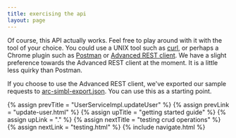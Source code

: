 ```yaml
---
title: exercising the api
layout: page
---
```


Of course, this API actually works. Feel free to play around with it
with the tool of your choice. You could use a UNIX tool such as
[curl](https://github.com/curl/curl), or perhaps a Chrome plugin such
as
[Postman](https://chrome.google.com/webstore/detail/postman/fhbjgbiflinjbdggehcddcbncdddomop)
or [Advanced REST
client](https://chrome.google.com/webstore/detail/advanced-rest-client/hgmloofddffdnphfgcellkdfbfbjeloo). We
have a slight preference towards the Advanced REST client at the
moment. It is a little less quirky than Postman.

If you choose to use the Advanced REST client, we've exported our sample requests to
[arc-simbl-export.json](https://raw.githubusercontent.com/longevityframework/simbl/master/arc-simbl-export.json).
You can use this as a starting point.

{% assign prevTitle = "UserServiceImpl.updateUser" %}
{% assign prevLink  = "update-user.html" %}
{% assign upTitle   = "getting started guide" %}
{% assign upLink    = "." %}
{% assign nextTitle = "testing crud operations" %}
{% assign nextLink  = "testing.html" %}
{% include navigate.html %}
